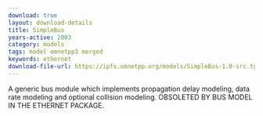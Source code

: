 ```yaml
---
download: true
layout: download-details
title: SimpleBus
years-active: 2003
category: models
tags: model omnetpp3 merged
keywords: ethernet
download-file-url: https://ipfs.omnetpp.org/models/SimpleBus-1.0-src.tgz
---
```


A generic bus module which implements propagation delay modeling, data rate
modeling and optional collision modeling. OBSOLETED BY BUS MODEL IN THE
ETHERNET PACKAGE.
